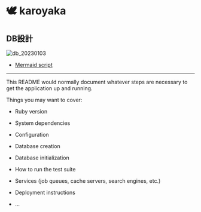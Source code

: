 # :dove: karoyaka

## DB設計
![db_20230103](https://user-images.githubusercontent.com/105996822/210358682-6371b8ff-ff81-4d49-a6f9-78c260638aa1.png)


- [Mermaid script](https://github.com/sarii0213/karoyaka_sketch/blob/main/db_architecture.md)

---
This README would normally document whatever steps are necessary to get the
application up and running.

Things you may want to cover:

* Ruby version

* System dependencies

* Configuration

* Database creation

* Database initialization

* How to run the test suite

* Services (job queues, cache servers, search engines, etc.)

* Deployment instructions

* ...
